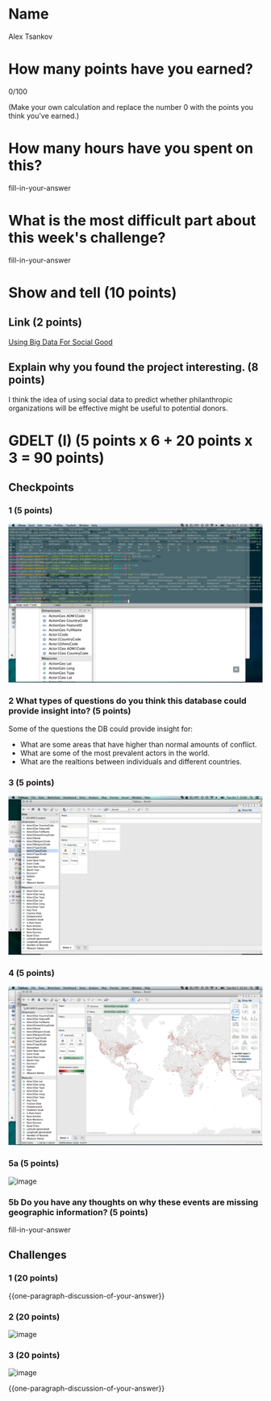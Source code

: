 # Name

Alex Tsankov

# How many points have you earned?

0/100

(Make your own calculation and replace the number 0 with the points you think you've earned.)

# How many hours have you spent on this?

fill-in-your-answer

# What is the most difficult part about this week's challenge?

fill-in-your-answer

# Show and tell (10 points)

## Link (2 points)

[Using Big Data For Social Good](http://www.forbes.com/sites/ashoka/2014/08/27/using-big-data-for-social-good/)

## Explain why you found the project interesting. (8 points)

I think the idea of using social data to predict whether philanthropic organizations will be effective might be useful to potential donors. 

# GDELT (I) (5 points x 6 + 20 points x 3 = 90 points)

## Checkpoints

### 1 (5 points)

![image](cp1.png)

### 2 What types of questions do you think this database could provide insight into? (5 points)

Some of the questions the DB could provide insight for:
- What are some areas that have higher than normal amounts of conflict. 
- What are some of the most prevalent actors in the world. 
- What are the realtions between individuals and different countries. 
### 3 (5 points)

![image](cp3.png)

### 4 (5 points)

![image](cp4.png)

### 5a (5 points)

![image](image.png?raw=true)

### 5b Do you have any thoughts on why these events are missing geographic information? (5 points)

fill-in-your-answer

## Challenges

### 1 (20 points)
{{one-paragraph-discussion-of-your-answer}}

### 2 (20 points)

![image](image.png?raw=true)

### 3 (20 points)

![image](image.png?raw=true)

{{one-paragraph-discussion-of-your-answer}}
